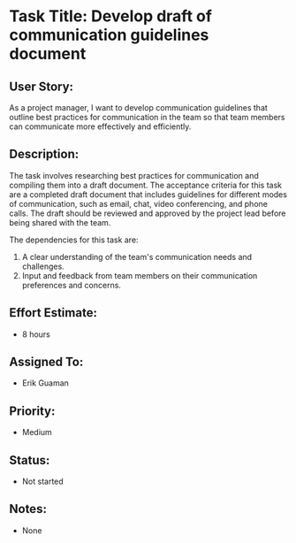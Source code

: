# Task Title: Develop draft of communication guidelines document

## User Story: 
As a project manager, I want to develop communication guidelines that outline best practices for communication in the team 
so that team members can communicate more effectively and efficiently.

## Description: 
The task involves researching best practices for communication and compiling them into a draft document. The acceptance
criteria for this task are a completed draft document that includes guidelines for different modes of communication, 
such as email, chat, video conferencing, and phone calls. The draft should be reviewed and approved by the project 
lead before being shared with the team.

The dependencies for this task are:
1. A clear understanding of the team's communication needs and challenges.
2. Input and feedback from team members on their communication preferences and concerns.

## Effort Estimate: 
* 8 hours

## Assigned To: 
* Erik Guaman

## Priority: 
* Medium

## Status: 
* Not started

## Notes: 
* None





